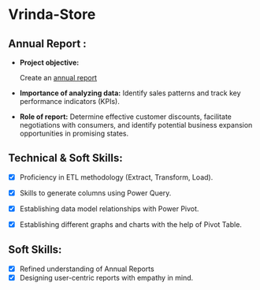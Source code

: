 # Vrinda-Store

## Annual Report :


- **Project objective:** 

     Create an [annual report](https://github.com/nautiyal-ayush/Vrinda-Store/blob/main/Vrinda%20Store%202022%20Report.pdf)

- **Importance of analyzing data:** Identify sales patterns and track key performance indicators (KPIs).

- **Role of report:** Determine effective customer discounts, facilitate negotiations with consumers, and identify potential business expansion opportunities in promising states.


## Technical & Soft Skills:
- [x]	Proficiency in ETL methodology (Extract, Transform, Load).
- [x]	Skills to generate columns using Power Query.
- [x]	Establishing data model relationships with Power Pivot.
- [x]	Establishing different graphs and charts with the help of Pivot Table.


## Soft Skills:
- [x]	Refined understanding of Annual Reports
- [x]	Designing user-centric reports with empathy in mind.
